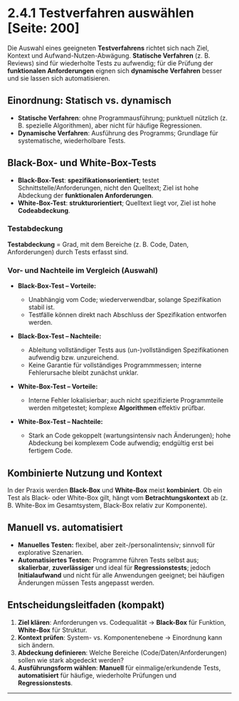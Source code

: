 # 2.4.1 Testverfahren auswählen [Seite: 200]

Die Auswahl eines geeigneten **Testverfahrens** richtet sich nach Ziel, Kontext und Aufwand-Nutzen-Abwägung. **Statische Verfahren** (z. B. Reviews) sind für wiederholte Tests zu aufwendig; für die Prüfung der **funktionalen Anforderungen** eignen sich **dynamische Verfahren** besser und sie lassen sich automatisieren. 

## Einordnung: Statisch vs. dynamisch

* **Statische Verfahren**: ohne Programmausführung; punktuell nützlich (z. B. spezielle Algorithmen), aber nicht für häufige Regressionen. 
* **Dynamische Verfahren**: Ausführung des Programms; Grundlage für systematische, wiederholbare Tests. 

## Black-Box- und White-Box-Tests

* **Black-Box-Test**: **spezifikationsorientiert**; testet Schnittstelle/Anforderungen, nicht den Quelltext; Ziel ist hohe Abdeckung der **funktionalen Anforderungen**. 
* **White-Box-Test**: **strukturorientiert**; Quelltext liegt vor, Ziel ist hohe **Codeabdeckung**. 

### **Testabdeckung**

**Testabdeckung** = Grad, mit dem Bereiche (z. B. Code, Daten, Anforderungen) durch Tests erfasst sind. 

### Vor- und Nachteile im Vergleich (Auswahl)

* **Black-Box-Test – Vorteile:**

  * Unabhängig vom Code; wiederverwendbar, solange Spezifikation stabil ist.
  * Testfälle können direkt nach Abschluss der Spezifikation entworfen werden. 
* **Black-Box-Test – Nachteile:**

  * Ableitung vollständiger Tests aus (un-)vollständigen Spezifikationen aufwendig bzw. unzureichend.
  * Keine Garantie für vollständiges Programmmessen; interne Fehlerursache bleibt zunächst unklar. 
* **White-Box-Test – Vorteile:**

  * Interne Fehler lokalisierbar; auch nicht spezifizierte Programmteile werden mitgetestet; komplexe **Algorithmen** effektiv prüfbar. 
* **White-Box-Test – Nachteile:**

  * Stark an Code gekoppelt (wartungsintensiv nach Änderungen); hohe Abdeckung bei komplexem Code aufwendig; endgültig erst bei fertigem Code. 

## Kombinierte Nutzung und Kontext

In der Praxis werden **Black-Box** und **White-Box** meist **kombiniert**. Ob ein Test als Black- oder White-Box gilt, hängt vom **Betrachtungskontext** ab (z. B. White-Box im Gesamtsystem, Black-Box relativ zur Komponente). 

## Manuell vs. automatisiert

* **Manuelles Testen:** flexibel, aber zeit-/personalintensiv; sinnvoll für explorative Szenarien. 
* **Automatisiertes Testen:** Programme führen Tests selbst aus; **skalierbar**, **zuverlässiger** und ideal für **Regressionstests**; jedoch **Initialaufwand** und nicht für alle Anwendungen geeignet; bei häufigen Änderungen müssen Tests angepasst werden.

## Entscheidungsleitfaden (kompakt)

1. **Ziel klären**: Anforderungen vs. Codequalität → **Black-Box** für Funktion, **White-Box** für Struktur.
2. **Kontext prüfen**: System- vs. Komponentenebene → Einordnung kann sich ändern. 
3. **Abdeckung definieren**: Welche Bereiche (Code/Daten/Anforderungen) sollen wie stark abgedeckt werden? 
4. **Ausführungsform wählen**: **Manuell** für einmalige/erkundende Tests, **automatisiert** für häufige, wiederholte Prüfungen und **Regressionstests**.

---
